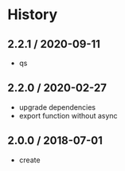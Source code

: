 # History

## 2.2.1 / 2020-09-11
- qs

## 2.2.0 / 2020-02-27
- upgrade dependencies
- export function without async

## 2.0.0 / 2018-07-01
- create
